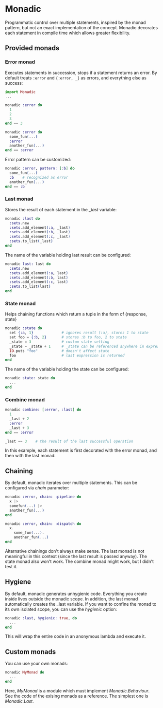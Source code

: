 # Monadic

Programmatic control over multiple statements, inspired by the monad pattern, but not an exact implementation of the concept. Monadic decorates each statement in compile time which allows greater flexibility.

## Provided monads

### Error monad

Executes statements in succession, stops if a statement returns an error. By default treats `:error` and `{:error, _}` as errors, and everything else as success:

```elixir
import Monadic
...

monadic :error do
  1
  2
  3
end == 3

monadic :error do
  some_fun(...)
  :error
  another_fun(...)
end == :error
```

Error pattern can be customized:

```elixir
monadic :error, pattern: [:b] do
  some_fun(...)
  :b    # recognized as error
  another_fun(...)
end == :b
```

### Last monad

Stores the result of each statement in the _\_last_ variable:

```elixir
monadic :last do
  :sets.new
  :sets.add_element(:a, _last)
  :sets.add_element(:b, _last)
  :sets.add_element(:c, _last)
  :sets.to_list(_last)
end
```

The name of the variable holding last result can be configured:

```elixir
monadic last: last do
  :sets.new
  :sets.add_element(:a, last)
  :sets.add_element(:b, last)
  :sets.add_element(:c, last)
  :sets.to_list(last)
end
```

### State monad

Helps chaining functions which return a tuple in the form of {response, state}

```elixir
monadic :state do
  set {:a, 1}             # ignores result (:a), stores 1 to state
  set foo = {:b, 2}       # stores :b to foo, 2 to state
  _state = 3              # custom state setting
  _state = _state + 1     # _state can be referenced anywhere in expression
  IO.puts "foo"           # doesn't affect state
  foo                     # last expression is returned
end
```

The name of the variable holding the state can be configured:

```elixir
monadic state: state do
  ...
end
```


### Combine monad

```elixir
monadic combine: [:error, :last] do
  1
  _last + 2
  :error
  _last + 3
end == :error

_last == 3    # the result of the last successful operation
```

In this example, each statement is first decorated with the error monad, and then with the last monad.

## Chaining

By default, monadic iterates over multiple statements. This can be configured via _chain_ parameter:

```elixir
monadic :error, chain: :pipeline do
  x |>
  somefun(...) |> 
  another_fun(...)
end

monadic :error, chain: :dispatch do
  x.
    some_fun(...).
    another_fun(...)
end
```

Alternative chainings don't always make sense. The last monad is not meaningful in this context (since the last result is passed anyway). The state monad also won't work. The combine monad might work, but I didn't test it.

## Hygiene

By default, monadic generates unhygienic code. Everything you create inside lives outside the monadic scope. In addition, the last monad automatically creates the \_last variable. If you want to confine the monad to its own isolated scope, you can use the _hygienic_ option:

```elixir
monadic :last, hygienic: true, do
  ...
end
```

This will wrap the entire code in an anonymous lambda and execute it.

## Custom monads

You can use your own monads:

```elixir
monadic MyMonad do
  ...
end
```

Here, _MyMonad_ is a module which must implement _Monadic.Behaviour_.  
See the code of the exising monads as a reference. The simplest one is _Monadic.Last_.
